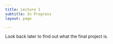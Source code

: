 ```yaml
---
title: Lecture 1
subtitle: In Progress
layout: page

---
```


Look back later to find out what the final project is.